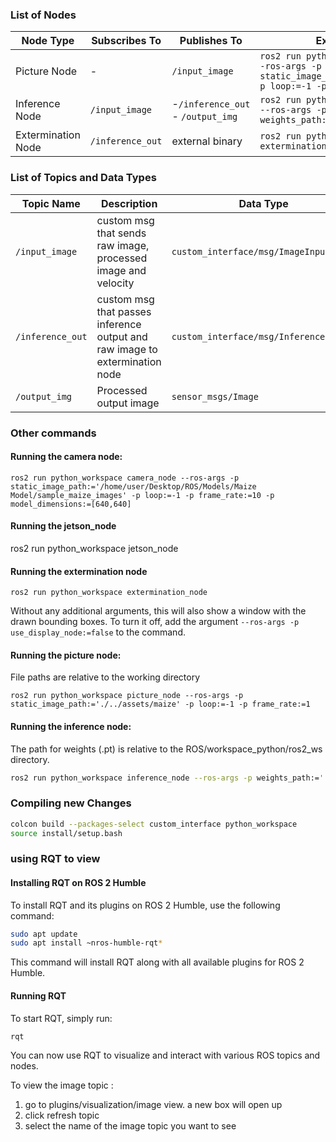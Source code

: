 
### List of Nodes

| Node Type         | Subscribes To | Publishes To                      | Example command |
|-------------------|----------------|-----------------------------------|------|
| Picture Node      | -                | `/input_image`        | `ros2 run python_workspace picture_node --ros-args -p static_image_path:='./../assets/maize' -p loop:=-1 -p frame_rate:=1`|
| Inference Node    | `/input_image`            | -`/inference_out` <br> - `/output_img`             | `ros2 run python_workspace inference_node --ros-args -p weights_path:='../models/maize/Maize.pt'`|
| Extermination Node    | `/inference_out`            | external binary        | `ros2 run python_workspace extermination_node`|


### List of Topics and Data Types

| Topic Name                  | Description                          | Data Type          |
|-----------------------------|--------------------------------------|--------------------|
| `/input_image`              | custom msg that sends raw image, processed image and velocity          | `custom_interface/msg/ImageInput`|
| `/inference_out` | custom msg that passes inference output and raw image to extermination node | `custom_interface/msg/InferenceOutput` |
| `/output_img`               | Processed output image               | `sensor_msgs/Image`|



### Other commands
#### Running the camera node:
`ros2 run python_workspace camera_node --ros-args -p static_image_path:='/home/user/Desktop/ROS/Models/Maize Model/sample_maize_images' -p loop:=-1 -p frame_rate:=10 -p model_dimensions:=[640,640]`

#### Running the jetson_node
ros2 run python_workspace jetson_node

#### Running the extermination node
```ros2 run python_workspace extermination_node```

Without any additional arguments, this will also show a window with the drawn bounding boxes.
To turn it off, 
add the argument `--ros-args -p use_display_node:=false` to the command.
#### Running the picture node:
File paths are relative to the working directory

`ros2 run python_workspace picture_node --ros-args -p static_image_path:='./../assets/maize' -p loop:=-1 -p frame_rate:=1`

#### Running the inference node:

The path for weights (.pt) is relative to the ROS/workspace_python/ros2_ws directory. 


```bash
ros2 run python_workspace inference_node --ros-args -p weights_path:='../models/maize/Maize.pt'
```

### Compiling new Changes
```bash
colcon build --packages-select custom_interface python_workspace
source install/setup.bash
```

### using RQT to view 
#### Installing RQT on ROS 2 Humble

To install RQT and its plugins on ROS 2 Humble, use the following command:

```bash
sudo apt update
sudo apt install ~nros-humble-rqt*
```

This command will install RQT along with all available plugins for ROS 2 Humble.

#### Running RQT

To start RQT, simply run:

```bash
rqt
```

You can now use RQT to visualize and interact with various ROS topics and nodes.

To view the image topic : 

1. go to plugins/visualization/image view. a new box will open up
2. click refresh topic 
3. select the name of the image topic you want to see


